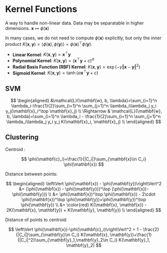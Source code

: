 # Kernel Functions

A way to handle non-linear data. Data may be separatable in higher dimensions. $\mathbf{x}\mapsto \phi(\mathbf{x})$

In many cases, we do not need to compute $\phi(\mathbf{x})$ explicitly, but only the inner product $K(\mathbf{x}, \mathbf{y})=\langle \phi(\mathbf{x}), \phi(\mathbf{y})\rangle=\phi(\mathbf{x})^\top \phi(\mathbf{y})$.

- **Linear Kernel**: $K(\mathbf{x}, \mathbf{y})=\mathbf{x}^\top\mathbf{y}$
- **Polynomial Kernel**: $K(\mathbf{x}, \mathbf{y})=\left(\mathbf{x}^\top\mathbf{y}+c\right)^d$
- **Radial Basis Function (RBF) Kernel**: $K(\mathbf{x}, \mathbf{y})=\exp\left(-\gamma\left\Vert\mathbf{x}-\mathbf{y}\right\Vert^2\right)$
- **Sigmoid Kernel**: $K(\mathbf{x}, \mathbf{y})=\tanh\left(\alpha\mathbf{x}^\top\mathbf{y}+c\right)$

## SVM 

$$
\begin{aligned}
&\mathcal{L}(\mathbf{w}, b, \lambda)=\sum_{i=1}^n \lambda_i-\frac{1}{2}\sum_{i=1}^n \sum_{j=1}^n \lambda_i\lambda_j y_i y_j(\mathbf{x}_i^\top \mathbf{x}_j) \\
\Rightarrow & \mathcal{L}(\mathbf{w}, b, \lambda)=\sum_{i=1}^n \lambda_i - \frac{1}{2}\sum_{i=1}^n \sum_{j=1}^n \lambda_i\lambda_j y_i y_j K(\mathbf{x}_i, \mathbf{x}_j) \\
\end{aligned}
$$

## Clustering

Centroid :

$$
\phi(\mathbf{c}_i)=\frac{1}{|C_i|}\sum_{\mathbf{x}\in C_i} \phi(\mathbf{x})
$$

Distance between points:

$$
\begin{aligned}
\left\Vert \phi(\mathbf{x}) - \phi(\mathbf{y})\right\Vert^2 &= (\phi(\mathbf{x}) - \phi(\mathbf{y}))^\top (\phi(\mathbf{x})-\phi(\mathbf{y})) \\
&= \phi(\mathbf{x})^\top \phi(\mathbf{x}) - 2\cdot \phi(\mathbf{x})^\top \phi(\mathbf{y})+\phi(\mathbf{y})^\top \phi(\mathbf{y}) \\
&= \color{red} K(\mathbf{x}, \mathbf{x}) - 2K(\mathbf{x}, \mathbf{y}) + K(\mathbf{y}, \mathbf{y}) \\
\end{aligned}
$$

Distance of points to centroid:

$$
\left\Vert \phi(\mathbf{x})-\phi(\mathbf{c}_i)\right\Vert^2 = 1 - \frac{2}{|C_i|}\sum_{\mathbf{y}\in C_i} K(\mathbf{x}, \mathbf{y})+\frac{1}{|C_i|^2}\sum_{\mathbf{y}_1,\mathbf{y}_2\in C_i} K(\mathbf{y}_1, \mathbf{y}_2)
$$